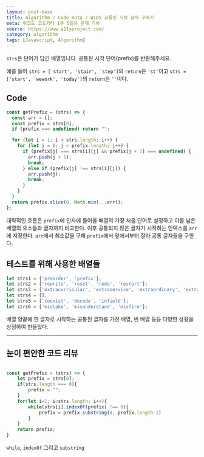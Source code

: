 ```yaml
---
layout: post-base
title: Algorithm / Code Kata / W1D5 공통된 시작 글자 구하기
meta: 위코드 코드카타 1주 5일차 문제 리뷰
source: https://www.a11yproject.com/
category: algorithm
tags: [Javascript, Algorithm]
---
```

`strs`은 단어가 담긴 배열입니다. 공통된 시작 단어(prefix)를 반환해주세요.

예를 들어 `strs = ['start', 'stair', 'step']`의 `return`은 `'st'`이고 `strs = ['start', 'wework', 'today']`의 `return`은 `''`이다.

## Code

```js
const getPrefix = (strs) => {
  const arr = [];
  const prefix = strs[0];
  if (prefix === undefined) return "";

  for (let i = 1; i < strs.length; i++) {
    for (let j = 0; j < prefix.length; j++) {
      if (prefix[j] === strs[i][j] && prefix[j + 1] === undefined) {
        arr.push(j + 1);
        break;
      } else if (prefix[j] !== strs[i][j]) {
        arr.push(j);
        break;
      }
    }
  }
  return prefix.slice(0, Math.min(...arr));
};
```

대략적인 흐름은 `prefix`에 인자에 들어올 배열의 가장 처음 단어로 설정하고 이를 남은 배열의 요소들과 글자까지 비교한다. 이후 공통되지 않은 글자가 시작하는 인덱스를 `arr`에 저장한다. `arr`에서 최소값을 구해 `prefix`에서 앞에서부터 잘라 공통 글자들을 구한다.

## 테스트를 위해 사용한 배열들

```js
let strs1 = ['preorder', 'prefix'];
let strs2 = ['rewrite', 'reset', 'redo', 'restart'];
let strs3 = ['extracurricular', 'extraservice', 'extraordinary', 'extramood'];
let strs4 = [];
let strs5 = ['coexist', 'decode', 'infield'];
let strs6 = ['mistake', 'misunderstand', 'misfire'];
```

배열 양끝에 한 글자로 시작하는 공통된 글자를 가진 배열, 빈 배열 등등 다양한 상황을 상정하여 만들었다.

---

## 눈이 편안한 코드 리뷰

```js

const getPrefix = (strs) => {
    let prefix = strs[0];    
    if(strs.length === 0){	 
        prefix = "";
    }
    for(let i=1; i<strs.length; i++){            
        while(strs[i].indexOf(prefix) !== 0){               
            prefix = prefix.substring(0, prefix.length-1)
        }
    }
    return prefix;
}

```

`while`, `indexOf` 그리고 `substring`
